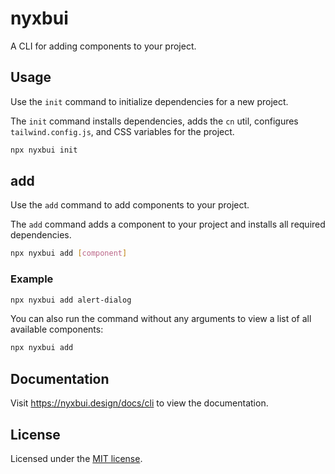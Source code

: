 # nyxbui

A CLI for adding components to your project.

## Usage

Use the `init` command to initialize dependencies for a new project.

The `init` command installs dependencies, adds the `cn` util, configures `tailwind.config.js`, and CSS variables for the project.

```bash
npx nyxbui init
```

## add

Use the `add` command to add components to your project.

The `add` command adds a component to your project and installs all required dependencies.

```bash
npx nyxbui add [component]
```

### Example

```bash
npx nyxbui add alert-dialog
```

You can also run the command without any arguments to view a list of all available components:

```bash
npx nyxbui add
```

## Documentation

Visit https://nyxbui.design/docs/cli to view the documentation.

## License

Licensed under the [MIT license](https://github.com/nyxb/nyxbui/blob/main/LICENSE.md).
